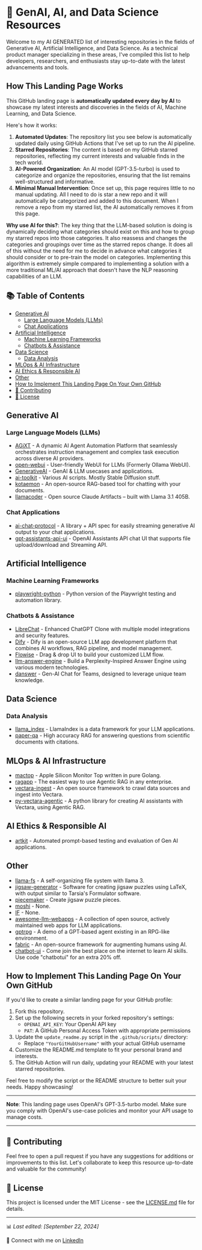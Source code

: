 # 🤖 GenAI, AI, and Data Science Resources

Welcome to my AI GENERATED list of interesting repositories in the fields of Generative AI, Artificial Intelligence, and Data Science. As a technical product manager specializing in these areas, I've compiled this list to help developers, researchers, and enthusiasts stay up-to-date with the latest advancements and tools.

## How This Landing Page Works

This GitHub landing page is **automatically updated every day by AI** to showcase my latest interests and discoveries in the fields of AI, Machine Learning, and Data Science.

Here's how it works:

1. **Automated Updates**: The repository list you see below is automatically updated daily using GitHub Actions that I've set up to run the AI pipeline.
2. **Starred Repositories**: The content is based on my GitHub starred repositories, reflecting my current interests and valuable finds in the tech world.
3. **AI-Powered Organization**: An AI model (GPT-3.5-turbo) is used to categorize and organize the repositories, ensuring that the list remains well-structured and informative.
4. **Minimal Manual Intervention**: Once set up, this page requires little to no manual updating. All I need to do is star a new repo and it will automatically be categorized and added to this document. When I remove a repo from my starred list, the AI automatically removes it from this page.

**Why use AI for this?**: The key thing that the LLM-based solution is doing is dynamically deciding what categories should exist on this and how to group my starred repos into those categories. It also reassess and changes the categories and groupings over time as the starred repos change. It does all of this without the need for me to decide in advance what categories it should consider or to pre-train the model on categories. Implementing this algorithm is extremely simple compared to implementing a solution with a more traditional ML/AI approach that doesn't have the NLP reasoning capabilities of an LLM.

## 📚 Table of Contents

- [Generative AI](#generative-ai)
  - [Large Language Models (LLMs)](#large-language-models-llms)
  - [Chat Applications](#chat-applications)
- [Artificial Intelligence](#artificial-intelligence)
  - [Machine Learning Frameworks](#machine-learning-frameworks)
  - [Chatbots & Assistance](#chatbots--assistance)
- [Data Science](#data-science)
  - [Data Analysis](#data-analysis)
- [MLOps & AI Infrastructure](#mlops--ai-infrastructure)
- [AI Ethics & Responsible AI](#ai-ethics--responsible-ai)
- [Other](#other)
- [How to Implement This Landing Page On Your Own GitHub](#how-to-implement-this-landing-page-on-your-own-github)
- [🌟 Contributing](#-contributing)
- [📄 License](#-license)

## Generative AI

### Large Language Models (LLMs)

- [AGiXT](https://github.com/AGiXT) - A dynamic AI Agent Automation Platform that seamlessly orchestrates instruction management and complex task execution across diverse AI providers.
- [open-webui](https://github.com/open-webui) - User-friendly WebUI for LLMs (Formerly Ollama WebUI).
- [GenerativeAI](https://github.com/GenerativeAI) - GenAI & LLM usecases and applications.
- [ai-toolkit](https://github.com/ai-toolkit) - Various AI scripts. Mostly Stable Diffusion stuff.
- [kotaemon](https://github.com/kotaemon) - An open-source RAG-based tool for chatting with your documents.
- [llamacoder](https://github.com/llamacoder) - Open source Claude Artifacts – built with Llama 3.1 405B.

### Chat Applications

- [ai-chat-protocol](https://github.com/ai-chat-protocol) - A library + API spec for easily streaming generative AI output to your chat applications.
- [gpt-assistants-api-ui](https://github.com/gpt-assistants-api-ui) - OpenAI Assistants API chat UI that supports file upload/download and Streaming API.

## Artificial Intelligence

### Machine Learning Frameworks

- [playwright-python](https://github.com/playwright-python) - Python version of the Playwright testing and automation library.

### Chatbots & Assistance

- [LibreChat](https://github.com/LibreChat) - Enhanced ChatGPT Clone with multiple model integrations and security features.
- [Dify](https://github.com/dify) - Dify is an open-source LLM app development platform that combines AI workflows, RAG pipeline, and model management.
- [Flowise](https://github.com/Flowise) - Drag & drop UI to build your customized LLM flow.
- [llm-answer-engine](https://github.com/llm-answer-engine) - Build a Perplexity-Inspired Answer Engine using various modern technologies.
- [danswer](https://github.com/danswer) - Gen-AI Chat for Teams, designed to leverage unique team knowledge.

## Data Science

### Data Analysis

- [llama_index](https://github.com/llama_index) - LlamaIndex is a data framework for your LLM applications.
- [paper-qa](https://github.com/paper-qa) - High accuracy RAG for answering questions from scientific documents with citations.

## MLOps & AI Infrastructure

- [mactop](https://github.com/mactop) - Apple Silicon Monitor Top written in pure Golang.
- [ragapp](https://github.com/ragapp) - The easiest way to use Agentic RAG in any enterprise.
- [vectara-ingest](https://github.com/vectara-ingest) - An open source framework to crawl data sources and ingest into Vectara.
- [py-vectara-agentic](https://github.com/py-vectara-agentic) - A python library for creating AI assistants with Vectara, using Agentic RAG.

## AI Ethics & Responsible AI

- [artkit](https://github.com/artkit) - Automated prompt-based testing and evaluation of Gen AI applications.

## Other

- [llama-fs](https://github.com/llama-fs) - A self-organizing file system with llama 3.
- [jigsaw-generator](https://github.com/jigsaw-generator) - Software for creating jigsaw puzzles using LaTeX, with output similar to Tarsia's Formulator software.
- [piecemaker](https://github.com/piecemaker) - Create jigsaw puzzle pieces.
- [moshi](https://github.com/moshi) - None.
- [IF](https://github.com/IF) - None.
- [awesome-llm-webapps](https://github.com/awesome-llm-webapps) - A collection of open source, actively maintained web apps for LLM applications.
- [gptrpg](https://github.com/gptrpg) - A demo of a GPT-based agent existing in an RPG-like environment.
- [fabric](https://github.com/fabric) - An open-source framework for augmenting humans using AI.
- [chatbot-ui](https://github.com/chatbot-ui) - Come join the best place on the internet to learn AI skills. Use code "chatbotui" for an extra 20% off.

## How to Implement This Landing Page On Your Own GitHub

If you'd like to create a similar landing page for your GitHub profile:

1. Fork this repository.
2. Set up the following secrets in your forked repository's settings:
   - `OPENAI_API_KEY`: Your OpenAI API key
   - `PAT`: A GitHub Personal Access Token with appropriate permissions
3. Update the `update_readme.py` script in the `.github/scripts/` directory:
   - Replace `"YourGitHubUsername"` with your actual GitHub username
4. Customize the README.md template to fit your personal brand and interests.
5. The GitHub Action will run daily, updating your README with your latest starred repositories.

Feel free to modify the script or the README structure to better suit your needs. Happy showcasing!

---

**Note**: This landing page uses OpenAI's GPT-3.5-turbo model. Make sure you comply with OpenAI's use-case policies and monitor your API usage to manage costs.

---

## 🌟 Contributing

Feel free to open a pull request if you have any suggestions for additions or improvements to this list. Let's collaborate to keep this resource up-to-date and valuable for the community!

## 📄 License

This project is licensed under the MIT License - see the [LICENSE.md](LICENSE.md) file for details.

---

📊 *Last edited: [September 22, 2024]*

🔗 Connect with me on [LinkedIn](https://www.linkedin.com/in/taubersean)